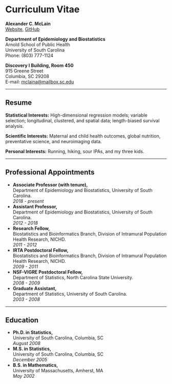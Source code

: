 
# **Curriculum Vitae**  
**Alexander C. McLain**  
[Website](https://sites.google.com/site/alexmclain/home), [GitHub](https://github.com/alexmclain/)


**Department of Epidemiology and Biostatistics**  
Arnold School of Public Health  
University of South Carolina  
Phone: (803) 777-1124  

**Discovery I Building, Room 450**  
915 Greene Street  
Columbia, SC 29208  
E-mail: [mclaina@mailbox.sc.edu](mailto:mclaina@mailbox.sc.edu)

---

## Resume

**Statistical Interests:** High-dimensional regression models; variable selection; longitudinal, clustered, and spatial data; length-biased survival analysis.  

**Scientific Interests:** Maternal and child health outcomes, global nutrition, preventative science, and neuroimaging data.

**Personal Interests:** Running, hiking, sour IPAs, and my three kids.

---

## **Professional Appointments**

- **Associate Professor (with tenure),**  
  Department of Epidemiology and Biostatistics, University of South Carolina.  
  *2018 - present*
- **Assistant Professor,**  
  Department of Epidemiology and Biostatistics, University of South Carolina.  
  *2012 - 2018*
- **Research Fellow,**  
  Biostatistics and Bioinformatics Branch, Division of Intramural Population Health Research, NICHD.  
  *2011 - 2012*
- **IRTA Postdoctoral Fellow,**  
  Biostatistics and Bioinformatics Branch, Division of Intramural Population Health Research, NICHD.  
  *2009 - 2011*
- **NSF-VIGRE Postdoctoral Fellow,**  
  Department of Statistics, North Carolina State University.  
  *2008 - 2009*
- **Graduate Assistant,**  
  Department of Statistics, University of South Carolina.  
  *2003 - 2008*

---

## **Education**

- **Ph.D. in Statistics,**  
  University of South Carolina, Columbia, SC  
  *August 2008*
- **M.S. in Statistics,**  
  University of South Carolina, Columbia, SC  
  *December 2005*
- **B.S. in Mathematics,**  
  University of Massachusetts, Amherst, MA  
  *May 2002*